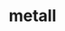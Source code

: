 ---
title: "metall"
layout: cache
categories: [package, develop]
meta: {"compilers": ["cce@18.0.0", "gcc@10.3.0", "gcc@11.4.0", "gcc@9.4.0", "intel-oneapi-compilers@2025.1.0"], "num_specs": 39, "num_specs_by_stack": {"e4s": 8, "e4s-cray-rhel": 8, "e4s-cray-sles": 2, "e4s-neoverse-v2": 9, "e4s-neoverse_v1": 3, "e4s-oneapi": 8, "e4s-power": 1, "root": 39}, "oss": ["rhel8", "sle_hpc15", "ubuntu20.04", "ubuntu22.04"], "platforms": ["linux"], "stacks": ["e4s", "e4s-cray-rhel", "e4s-cray-sles", "e4s-neoverse-v2", "e4s-neoverse_v1", "e4s-oneapi", "e4s-power", "root"], "targets": ["neoverse_v1", "neoverse_v2", "ppc64le", "x86_64_v3", "x86_64_v4"], "versions": ["0.28", "0.30"]}
spec_details: [{"compiler": "intel-oneapi-compilers@2025.1.0", "hash": "2hc77wrwd4no6pudsfueiaf3qodzjcpc", "os": "ubuntu22.04", "platform": "linux", "size": "-", "stacks": ["e4s-oneapi", "root"], "target": "x86_64_v3", "variants": ["build_system=cmake", "build_type=Release", "generator=make", "~ipo"], "versions": ["0.30"]}, {"compiler": "cce@18.0.0", "hash": "32gnllzk7xbnhn7j7vp7fpae2igga2mb", "os": "rhel8", "platform": "linux", "size": "-", "stacks": ["e4s-cray-rhel", "root"], "target": "x86_64_v3", "variants": ["build_system=cmake", "build_type=Release", "generator=make", "~ipo"], "versions": ["0.30"]}, {"compiler": "intel-oneapi-compilers@2025.1.0", "hash": "3nqgy4pyytko2y5qojrayibhsupfidyh", "os": "ubuntu22.04", "platform": "linux", "size": "-", "stacks": ["e4s-oneapi", "root"], "target": "x86_64_v3", "variants": ["build_system=cmake", "build_type=Release", "generator=make", "~ipo"], "versions": ["0.30"]}, {"compiler": "gcc@11.4.0", "hash": "6eytudbynterohmd6v46x6l253erz34h", "os": "ubuntu22.04", "platform": "linux", "size": "-", "stacks": ["e4s-neoverse_v1", "root"], "target": "neoverse_v1", "variants": ["build_system=cmake", "build_type=Release", "generator=make", "~ipo"], "versions": ["0.28"]}, {"compiler": "intel-oneapi-compilers@2025.1.0", "hash": "akdi55zbyv5iih5o44zg3olwqapnib46", "os": "ubuntu22.04", "platform": "linux", "size": "-", "stacks": ["e4s-oneapi", "root"], "target": "x86_64_v3", "variants": ["build_system=cmake", "build_type=Release", "generator=make", "~ipo"], "versions": ["0.30"]}, {"compiler": "gcc@11.4.0", "hash": "ake3ey6jx5hnqsoloyropdn4jqwl72ln", "os": "ubuntu22.04", "platform": "linux", "size": "-", "stacks": ["e4s", "root"], "target": "x86_64_v3", "variants": ["build_system=cmake", "build_type=Release", "generator=make", "~ipo"], "versions": ["0.30"]}, {"compiler": "gcc@11.4.0", "hash": "alfpsdx7p4pp4744s4pucokejspgr5ry", "os": "ubuntu22.04", "platform": "linux", "size": "-", "stacks": ["e4s-neoverse-v2", "root"], "target": "neoverse_v2", "variants": ["build_system=cmake", "build_type=Release", "generator=make", "~ipo"], "versions": ["0.30"]}, {"compiler": "intel-oneapi-compilers@2025.1.0", "hash": "aloia3lpyrmln7nvk6ksahor47cit2uo", "os": "ubuntu22.04", "platform": "linux", "size": "-", "stacks": ["e4s-oneapi", "root"], "target": "x86_64_v3", "variants": ["build_system=cmake", "build_type=Release", "generator=make", "~ipo"], "versions": ["0.30"]}, {"compiler": "gcc@11.4.0", "hash": "am22wsvzj5oxxvkxhkbyod3yn5jnwkqy", "os": "ubuntu22.04", "platform": "linux", "size": "-", "stacks": ["e4s", "root"], "target": "x86_64_v3", "variants": ["build_system=cmake", "build_type=Release", "generator=make", "~ipo"], "versions": ["0.30"]}, {"compiler": "gcc@11.4.0", "hash": "b62zpku3h7gb62nocqgelhvpacfpg7jg", "os": "ubuntu22.04", "platform": "linux", "size": "-", "stacks": ["e4s-neoverse_v1", "root"], "target": "neoverse_v1", "variants": ["build_system=cmake", "build_type=Release", "generator=make", "~ipo"], "versions": ["0.28"]}, {"compiler": "gcc@11.4.0", "hash": "dg4uvtc3phl5wpbowejz27mpnu4tnwmt", "os": "ubuntu22.04", "platform": "linux", "size": "-", "stacks": ["e4s-neoverse_v1", "root"], "target": "neoverse_v1", "variants": ["build_system=cmake", "build_type=Release", "generator=make", "~ipo"], "versions": ["0.28"]}, {"compiler": "gcc@11.4.0", "hash": "dgfm32pnayc2dc7c6d4avxe46nsxelms", "os": "ubuntu22.04", "platform": "linux", "size": "-", "stacks": ["e4s-neoverse-v2", "root"], "target": "neoverse_v2", "variants": ["build_system=cmake", "build_type=Release", "generator=make", "~ipo"], "versions": ["0.30"]}, {"compiler": "gcc@11.4.0", "hash": "g5uxgzlfj7brnws4gdele5eoz4gxrvz4", "os": "ubuntu22.04", "platform": "linux", "size": "-", "stacks": ["e4s-neoverse-v2", "root"], "target": "neoverse_v2", "variants": ["build_system=cmake", "build_type=Release", "generator=make", "~ipo"], "versions": ["0.30"]}, {"compiler": "gcc@11.4.0", "hash": "hbzdjstr5ty6t5akwibsbrli7vqvbn5b", "os": "ubuntu22.04", "platform": "linux", "size": "-", "stacks": ["e4s", "root"], "target": "x86_64_v3", "variants": ["build_system=cmake", "build_type=Release", "generator=make", "~ipo"], "versions": ["0.30"]}, {"compiler": "gcc@11.4.0", "hash": "ikapgk4yjo6wxj6y32fwbwonqykhbtik", "os": "ubuntu22.04", "platform": "linux", "size": "-", "stacks": ["e4s", "root"], "target": "x86_64_v3", "variants": ["build_system=cmake", "build_type=Release", "generator=make", "~ipo"], "versions": ["0.30"]}, {"compiler": "gcc@11.4.0", "hash": "jriy6q2lwbs5haweplafhcqdfxw6kzo6", "os": "ubuntu22.04", "platform": "linux", "size": "-", "stacks": ["e4s-neoverse-v2", "root"], "target": "neoverse_v2", "variants": ["build_system=cmake", "build_type=Release", "generator=make", "~ipo"], "versions": ["0.30"]}, {"compiler": "gcc@11.4.0", "hash": "jtgsv7g6aoxxfu5acgghywfyftd4qoso", "os": "ubuntu22.04", "platform": "linux", "size": "-", "stacks": ["e4s-neoverse-v2", "root"], "target": "neoverse_v2", "variants": ["build_system=cmake", "build_type=Release", "generator=make", "~ipo"], "versions": ["0.30"]}, {"compiler": "intel-oneapi-compilers@2025.1.0", "hash": "jwzjkj3or3d6zxdh5mkxbz6ouxajf4xj", "os": "ubuntu22.04", "platform": "linux", "size": "-", "stacks": ["e4s-oneapi", "root"], "target": "x86_64_v3", "variants": ["build_system=cmake", "build_type=Release", "generator=make", "~ipo"], "versions": ["0.30"]}, {"compiler": "gcc@11.4.0", "hash": "jynz6e3b2naikbhe2aqqwtjcu4z5vqcx", "os": "ubuntu22.04", "platform": "linux", "size": "-", "stacks": ["e4s-neoverse-v2", "root"], "target": "neoverse_v2", "variants": ["build_system=cmake", "build_type=Release", "generator=make", "~ipo"], "versions": ["0.30"]}, {"compiler": "cce@18.0.0", "hash": "kyeupk74jtxzqnvfjkm3oghfepgfi6jx", "os": "rhel8", "platform": "linux", "size": "-", "stacks": ["e4s-cray-rhel", "root"], "target": "x86_64_v3", "variants": ["build_system=cmake", "build_type=Release", "generator=make", "~ipo"], "versions": ["0.30"]}, {"compiler": "gcc@11.4.0", "hash": "n6fxs5qbmtqzz3ggsyl4n5muudd3qlb7", "os": "ubuntu22.04", "platform": "linux", "size": "-", "stacks": ["e4s-neoverse-v2", "root"], "target": "neoverse_v2", "variants": ["build_system=cmake", "build_type=Release", "generator=make", "~ipo"], "versions": ["0.30"]}, {"compiler": "gcc@11.4.0", "hash": "n6imzl3hyqwwd7acorvgedfccg2iqyht", "os": "ubuntu22.04", "platform": "linux", "size": "-", "stacks": ["e4s", "root"], "target": "x86_64_v3", "variants": ["build_system=cmake", "build_type=Release", "generator=make", "~ipo"], "versions": ["0.30"]}, {"compiler": "gcc@10.3.0", "hash": "pfkl4cmg352fpd4xfrq7ubzh4pzvam4e", "os": "sle_hpc15", "platform": "linux", "size": "-", "stacks": ["e4s-cray-sles", "root"], "target": "x86_64_v4", "variants": ["build_system=cmake", "build_type=Release", "generator=make", "~ipo"], "versions": ["0.28"]}, {"compiler": "cce@18.0.0", "hash": "pyp3vnui6dvuduzbpksevdhv3dnflwlz", "os": "rhel8", "platform": "linux", "size": "-", "stacks": ["e4s-cray-rhel", "root"], "target": "x86_64_v3", "variants": ["build_system=cmake", "build_type=Release", "generator=make", "~ipo"], "versions": ["0.30"]}, {"compiler": "gcc@11.4.0", "hash": "qadx3xvgtplkbjrcx2tjxh6jqnuqbsh3", "os": "ubuntu22.04", "platform": "linux", "size": "-", "stacks": ["e4s", "root"], "target": "x86_64_v3", "variants": ["build_system=cmake", "build_type=Release", "generator=make", "~ipo"], "versions": ["0.30"]}, {"compiler": "cce@18.0.0", "hash": "qatdjs4jt7huyki7mq7srvelcdhb66je", "os": "rhel8", "platform": "linux", "size": "-", "stacks": ["e4s-cray-rhel", "root"], "target": "x86_64_v3", "variants": ["build_system=cmake", "build_type=Release", "generator=make", "~ipo"], "versions": ["0.30"]}, {"compiler": "gcc@10.3.0", "hash": "qfpkb3vobapddycjzy6ch3dyspal3czz", "os": "sle_hpc15", "platform": "linux", "size": "-", "stacks": ["e4s-cray-sles", "root"], "target": "x86_64_v4", "variants": ["build_system=cmake", "build_type=Release", "generator=make", "~ipo"], "versions": ["0.28"]}, {"compiler": "intel-oneapi-compilers@2025.1.0", "hash": "qjpvotqyveeaj2ms7vvbihjequjunfvd", "os": "ubuntu22.04", "platform": "linux", "size": "-", "stacks": ["e4s-oneapi", "root"], "target": "x86_64_v3", "variants": ["build_system=cmake", "build_type=Release", "generator=make", "~ipo"], "versions": ["0.30"]}, {"compiler": "cce@18.0.0", "hash": "qopehnuz5qyipyonrvhguwziacrx3tld", "os": "rhel8", "platform": "linux", "size": "-", "stacks": ["e4s-cray-rhel", "root"], "target": "x86_64_v3", "variants": ["build_system=cmake", "build_type=Release", "generator=make", "~ipo"], "versions": ["0.30"]}, {"compiler": "intel-oneapi-compilers@2025.1.0", "hash": "rell2xiul62afpdeulhhllgujhaeg3wk", "os": "ubuntu22.04", "platform": "linux", "size": "-", "stacks": ["e4s-oneapi", "root"], "target": "x86_64_v3", "variants": ["build_system=cmake", "build_type=Release", "generator=make", "~ipo"], "versions": ["0.30"]}, {"compiler": "gcc@11.4.0", "hash": "smufdlvqi242p2qc2se2bjsbbsm4il6n", "os": "ubuntu22.04", "platform": "linux", "size": "-", "stacks": ["e4s", "root"], "target": "x86_64_v3", "variants": ["build_system=cmake", "build_type=Release", "generator=make", "~ipo"], "versions": ["0.30"]}, {"compiler": "gcc@11.4.0", "hash": "sq2lcbwj7bed7ljk66gs4tkk4rlcmjrn", "os": "ubuntu22.04", "platform": "linux", "size": "-", "stacks": ["e4s", "root"], "target": "x86_64_v3", "variants": ["build_system=cmake", "build_type=Release", "generator=make", "~ipo"], "versions": ["0.30"]}, {"compiler": "gcc@11.4.0", "hash": "su524npcdc3wpfpp3s4lzj4sqzvdpmhe", "os": "ubuntu22.04", "platform": "linux", "size": "-", "stacks": ["e4s-neoverse-v2", "root"], "target": "neoverse_v2", "variants": ["build_system=cmake", "build_type=Release", "generator=make", "~ipo"], "versions": ["0.30"]}, {"compiler": "cce@18.0.0", "hash": "wwyrrnnjg746k4dgpfof7j7dsklgdwts", "os": "rhel8", "platform": "linux", "size": "-", "stacks": ["e4s-cray-rhel", "root"], "target": "x86_64_v3", "variants": ["build_system=cmake", "build_type=Release", "generator=make", "~ipo"], "versions": ["0.30"]}, {"compiler": "gcc@9.4.0", "hash": "wz4a7grx7baflr4pamrjsqnno26ljcsn", "os": "ubuntu20.04", "platform": "linux", "size": "-", "stacks": ["e4s-power", "root"], "target": "ppc64le", "variants": ["build_system=cmake", "build_type=Release", "generator=make", "~ipo"], "versions": ["0.30"]}, {"compiler": "cce@18.0.0", "hash": "xchrqdphdl46sxz2c3lo5f4muumustfg", "os": "rhel8", "platform": "linux", "size": "-", "stacks": ["e4s-cray-rhel", "root"], "target": "x86_64_v3", "variants": ["build_system=cmake", "build_type=Release", "generator=make", "~ipo"], "versions": ["0.30"]}, {"compiler": "cce@18.0.0", "hash": "yvecazbf6keott3zd7zkxph7sihroqwc", "os": "rhel8", "platform": "linux", "size": "-", "stacks": ["e4s-cray-rhel", "root"], "target": "x86_64_v3", "variants": ["build_system=cmake", "build_type=Release", "generator=make", "~ipo"], "versions": ["0.30"]}, {"compiler": "gcc@11.4.0", "hash": "z5gp27dshvngyuxivx5l52scizkrrjcu", "os": "ubuntu22.04", "platform": "linux", "size": "-", "stacks": ["e4s-neoverse-v2", "root"], "target": "neoverse_v2", "variants": ["build_system=cmake", "build_type=Release", "generator=make", "~ipo"], "versions": ["0.30"]}, {"compiler": "intel-oneapi-compilers@2025.1.0", "hash": "zd5chswkmo3fkl5d7ftpkg7wnhfzpgft", "os": "ubuntu22.04", "platform": "linux", "size": "-", "stacks": ["e4s-oneapi", "root"], "target": "x86_64_v3", "variants": ["build_system=cmake", "build_type=Release", "generator=make", "~ipo"], "versions": ["0.30"]}]
---